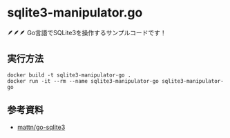 # sqlite3-manipulator.go

🪶🪶🪶 Go言語でSQLite3を操作するサンプルコードです！  

## 実行方法

```shell
docker build -t sqlite3-manipulator-go .
docker run -it --rm --name sqlite3-manipulator-go sqlite3-manipulator-go
```

## 参考資料

- [mattn/go-sqlite3](https://github.com/mattn/go-sqlite3)
